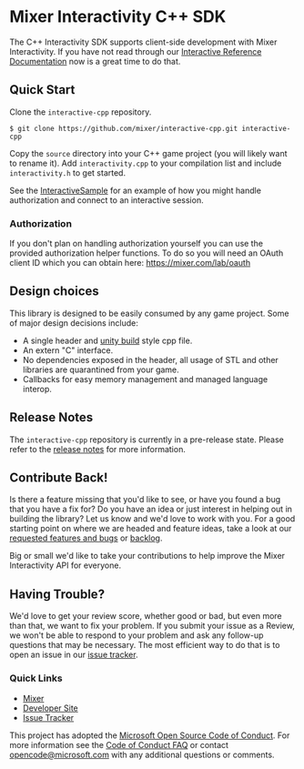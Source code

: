 # Mixer Interactivity C++ SDK

The C++ Interactivity SDK supports client-side development with Mixer Interactivity.
If you have not read through our [Interactive Reference Documentation](https://dev.mixer.com/reference/interactive/) now is a great time to do that. 

## Quick Start

Clone the `interactive-cpp` repository.

```
$ git clone https://github.com/mixer/interactive-cpp.git interactive-cpp
```

Copy the `source` directory into your C++ game project (you will likely want to rename it). Add `interactivity.cpp` to your compilation list and include `interactivity.h` to get started.

See the [InteractiveSample](https://github.com/mixer/interactive-cpp/tree/v2/samples/InteractiveSample) for an example of how you might handle authorization and connect to an interactive session.

### Authorization
If you don't plan on handling authorization yourself you can use the provided authorization helper functions. To do so you will need an OAuth client ID which you can obtain here: https://mixer.com/lab/oauth

## Design choices
This library is designed to be easily consumed by any game project. Some of major design decisions include:
* A single header and [unity build](https://en.wikipedia.org/wiki/Single_Compilation_Unit) style cpp file.
* An extern "C" interface.
* No dependencies exposed in the header, all usage of STL and other libraries are quarantined from your game.
* Callbacks for easy memory management and managed language interop.

## Release Notes

The `interactive-cpp` repository is currently in a pre-release state. Please refer
to the [release notes](https://github.com/mixer/interactive-cpp/releases) for more information.

## Contribute Back!

Is there a feature missing that you'd like to see, or have you found a bug that you
have a fix for? Do you have an idea or just interest in helping out in building the
library? Let us know and we'd love to work with you. For a good starting point on where
we are headed and feature ideas, take a look at our [requested features and bugs](https://github.com/mixer/interactive-cpp/issues) or [backlog](https://github.com/mixer/interactive-cpp/blob/master/backlog.md).

Big or small we'd like to take your contributions to help improve the Mixer Interactivity
API for everyone. 

## Having Trouble?

We'd love to get your review score, whether good or bad, but even more than that, we want
to fix your problem. If you submit your issue as a Review, we won't be able to respond to
your problem and ask any follow-up questions that may be necessary. The most efficient way
to do that is to open an issue in our [issue tracker](https://github.com/mixer/interactive-cpp/issues).  

### Quick Links

*   [Mixer](https://mixer.com/)
*   [Developer Site](https://dev.mixer.com/)
*   [Issue Tracker](https://github.com/mixer/interactive-cpp/issues)

This project has adopted the [Microsoft Open Source Code of Conduct](https://opensource.microsoft.com/codeofconduct/). For more information see the [Code of Conduct FAQ](https://opensource.microsoft.com/codeofconduct/faq/) or contact [opencode@microsoft.com](mailto:opencode@microsoft.com) with any additional questions or comments.

